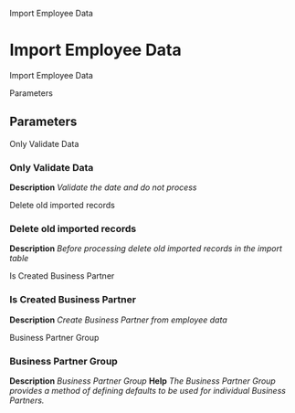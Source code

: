 
Import Employee Data
# Import Employee Data


Import Employee Data

Parameters
## Parameters


Only Validate Data
### Only Validate Data

**Description**
 *Validate the date and do not process*

Delete old imported records
### Delete old imported records

**Description**
 *Before processing delete old imported records in the import table*

Is Created Business Partner
### Is Created Business Partner

**Description**
 *Create Business Partner from employee data*

Business Partner Group
### Business Partner Group

**Description**
 *Business Partner Group*
**Help**
 *The Business Partner Group provides a method of defining defaults to be used for individual Business Partners.*
